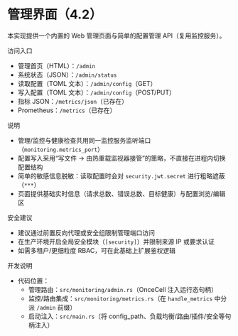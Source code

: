 # 管理界面（4.2）

本实现提供一个内置的 Web 管理页面与简单的配置管理 API（复用监控服务）。

访问入口
- 管理首页（HTML）：`/admin`
- 系统状态（JSON）：`/admin/status`
- 读取配置（TOML 文本）：`/admin/config`（GET）
- 写入配置（TOML 文本）：`/admin/config`（POST/PUT）
- 指标 JSON：`/metrics/json`（已存在）
- Prometheus：`/metrics`（已存在）

说明
- 管理/监控与健康检查共用同一监控服务监听端口（`monitoring.metrics_port`）
- 配置写入采用“写文件 -> 由热重载监视器接管”的策略，不直接在进程内切换配置结构
- 简单的敏感信息脱敏：读取配置时会对 `security.jwt.secret` 进行粗略遮蔽（`***`）
- 页面提供基础实时信息（请求总数、错误总数、目标健康）与配置浏览/编辑区

安全建议
- 建议通过前置反向代理或安全组限制管理端口访问
- 在生产环境开启全局安全模块（`[security]`）并限制来源 IP 或要求认证
- 如需多租户/更细粒度 RBAC，可在此基础上扩展鉴权逻辑

开发说明
- 代码位置：
  - 管理路由：`src/monitoring/admin.rs`（OnceCell 注入运行态句柄）
  - 监控/路由集成：`src/monitoring/metrics.rs`（在 `handle_metrics` 中分派 `/admin` 前缀）
  - 启动注入：`src/main.rs`（将 config_path、负载均衡/路由/插件/安全等句柄注入）
